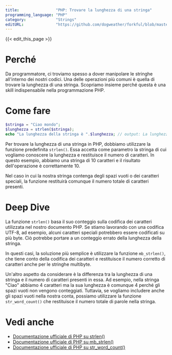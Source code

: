 ```yaml
---
title:                "PHP: Trovare la lunghezza di una stringa"
programming_language: "PHP"
category:             "Strings"
editURL:              "https://github.com/dogweather/forkful/blob/master/content/it/php/finding-the-length-of-a-string.md"
---
```


{{< edit_this_page >}}

# Perché
Da programmatore, ci troviamo spesso a dover manipolare le stringhe all'interno dei nostri codici. Una delle operazioni più comuni è quella di trovare la lunghezza di una stringa. Scopriamo insieme perché questa è una skill indispensabile nella programmazione PHP.

# Come fare
```PHP
$stringa = "Ciao mondo";
$lunghezza = strlen($stringa);
echo "La lunghezza della stringa è ".$lunghezza; // output: La lunghezza della stringa è 10
```

Per trovare la lunghezza di una stringa in PHP, dobbiamo utilizzare la funzione predefinita `strlen()`. Essa accetta come parametro la stringa di cui vogliamo conoscere la lunghezza e restituisce il numero di caratteri. In questo esempio, abbiamo una stringa di 10 caratteri e il risultato dell'operazione è correttamente 10. 

Nel caso in cui la nostra stringa contenga degli spazi vuoti o dei caratteri speciali, la funzione restituirà comunque il numero totale di caratteri presenti.

# Deep Dive
La funzione `strlen()` basa il suo conteggio sulla codifica dei caratteri utilizzata nel nostro documento PHP. Se stiamo lavorando con una codifica UTF-8, ad esempio, alcuni caratteri speciali potrebbero essere codificati su più byte. Ciò potrebbe portare a un conteggio errato della lunghezza della stringa. 

In questi casi, la soluzione più semplice è utilizzare la funzione `mb_strlen()`, che tiene conto della codifica dei caratteri e restituisce il numero corretto di caratteri anche per le stringhe multibyte.

Un'altro aspetto da considerare è la differenza tra la lunghezza di una stringa e il numero di caratteri presenti in essa. Ad esempio, nella stringa "Ciao" abbiamo 4 caratteri ma la sua lunghezza è comunque 4 perché gli spazi vuoti non vengono conteggiati. Tuttavia, se vogliamo includere anche gli spazi vuoti nella nostra conta, possiamo utilizzare la funzione `str_word_count()` che restituisce il numero totale di parole nella stringa.

# Vedi anche
- [Documentazione ufficiale di PHP su strlen()](https://www.php.net/manual/en/function.strlen.php)
- [Documentazione ufficiale di PHP su mb_strlen()](https://www.php.net/manual/en/function.mb-strlen.php)
- [Documentazione ufficiale di PHP su str_word_count()](https://www.php.net/manual/en/function.str-word-count.php)